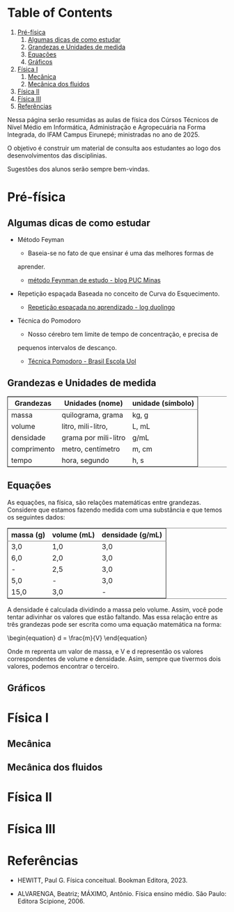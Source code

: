 
# Table of Contents

1.  [Pré-física](#org9701707)
    1.  [Algumas dicas de como estudar](#orga3cfbd5)
    2.  [Grandezas e Unidades de medida](#org4880991)
    3.  [Equações](#org4bef4e4)
    4.  [Gráficos](#org0dd8556)
2.  [Física I](#org2194dac)
    1.  [Mecânica](#org7c70044)
    2.  [Mecânica dos fluidos](#org582141f)
3.  [Física II](#org12ff9ab)
4.  [Física III](#orgd4013bc)
5.  [Referências](#org24c2206)

Nessa página serão resumidas as aulas de física dos Cúrsos Técnicos de Nível
Médio em Informática, Administração e Agropecuária na Forma Integrada,
do IFAM Campus Eirunepé; ministradas no ano de 2025.

O objetivo é construir um material de consulta aos estudantes ao
logo dos desenvolvimentos das disciplinias. 

Sugestões dos alunos serão sempre bem-vindas.


<a id="org9701707"></a>

# Pré-física


<a id="orga3cfbd5"></a>

## Algumas dicas de como estudar

-   Método Feyman
    
    -   Baseia-se no fato de que ensinar é uma das melhores formas de
    
    aprender.
    
    -   [método Feynman de estudo - blog PUC Minas](https://conexao.pucminas.br/blog/dicas/tecnica-feynman/#:~:text=A%20T%C3%A9cnica%20Feynman%20%C3%A9%20um,estivesse%20conversando%20com%20uma%20crian%C3%A7a.)
-   Repetição espaçada
    Baseada no conceito de Curva do Esquecimento.
    -   [Repetição espaçada no aprendizado - log duolingo](https://blog.duolingo.com/pt/repeticao-espacada-no-aprendizado/)
-   Técnica do Pomodoro
    
    -   Nosso cérebro tem limite de tempo de concentração, e precisa de
    
    pequenos intervalos de descanço.
    
    -   [Técnica Pomodoro - Brasil Escola Uol](https://brasilescola.uol.com.br/dicas-de-estudo/tecnica-pomodoro-que-e-e-como-funciona.htm)


<a id="org4880991"></a>

## Grandezas e Unidades de medida

<table border="2" cellspacing="0" cellpadding="6" rules="groups" frame="hsides">


<colgroup>
<col  class="org-left" />

<col  class="org-left" />

<col  class="org-left" />
</colgroup>
<thead>
<tr>
<th scope="col" class="org-left">Grandezas</th>
<th scope="col" class="org-left">Unidades (nome)</th>
<th scope="col" class="org-left">unidade (símbolo)</th>
</tr>
</thead>
<tbody>
<tr>
<td class="org-left">massa</td>
<td class="org-left">quilograma, grama</td>
<td class="org-left">kg, g</td>
</tr>

<tr>
<td class="org-left">volume</td>
<td class="org-left">litro, mili-litro,</td>
<td class="org-left">L, mL</td>
</tr>

<tr>
<td class="org-left">densidade</td>
<td class="org-left">grama por mili-litro</td>
<td class="org-left">g/mL</td>
</tr>

<tr>
<td class="org-left">comprimento</td>
<td class="org-left">metro, centímetro</td>
<td class="org-left">m, cm</td>
</tr>

<tr>
<td class="org-left">tempo</td>
<td class="org-left">hora, segundo</td>
<td class="org-left">h, s</td>
</tr>
</tbody>
</table>


<a id="org4bef4e4"></a>

## Equações

As equações, na física, são relações matemáticas entre
grandezas. Considere que estamos fazendo medida com uma substância e
que temos os seguintes dados:

<table border="2" cellspacing="0" cellpadding="6" rules="groups" frame="hsides">


<colgroup>
<col  class="org-left" />

<col  class="org-left" />

<col  class="org-left" />
</colgroup>
<thead>
<tr>
<th scope="col" class="org-left">massa (g)</th>
<th scope="col" class="org-left">volume (mL)</th>
<th scope="col" class="org-left">densidade (g/mL)</th>
</tr>
</thead>
<tbody>
<tr>
<td class="org-left">3,0</td>
<td class="org-left">1,0</td>
<td class="org-left">3,0</td>
</tr>

<tr>
<td class="org-left">6,0</td>
<td class="org-left">2,0</td>
<td class="org-left">3,0</td>
</tr>

<tr>
<td class="org-left">-</td>
<td class="org-left">2,5</td>
<td class="org-left">3,0</td>
</tr>

<tr>
<td class="org-left">5,0</td>
<td class="org-left">-</td>
<td class="org-left">3,0</td>
</tr>

<tr>
<td class="org-left">15,0</td>
<td class="org-left">3,0</td>
<td class="org-left">-</td>
</tr>
</tbody>
</table>

A densidade é calculada dividindo a massa pelo volume. Assim, você
pode tentar adivinhar os valores que estão faltando. Mas essa relação
entre as três grandezas pode ser escrita como uma equação matemática
na forma:

\begin{equation}
d = \frac{m}{V}
\end{equation}

Onde m reprenta um valor de massa, e V e d representão os valores
correspondentes de volume e densidade. Asim, sempre que tivermos dois
valores, podemos encontrar o terceiro.


<a id="org0dd8556"></a>

## Gráficos


<a id="org2194dac"></a>

# Física I


<a id="org7c70044"></a>

## Mecânica


<a id="org582141f"></a>

## Mecânica dos fluidos


<a id="org12ff9ab"></a>

# Física II


<a id="orgd4013bc"></a>

# Física III


<a id="org24c2206"></a>

# Referências

-   HEWITT, Paul G. Física conceitual. Bookman Editora, 2023.

-   ALVARENGA, Beatriz; MÁXIMO, Antônio. Física ensino médio. São Paulo: Editora Scipione, 2006.

